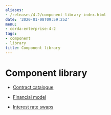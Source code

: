 ```yaml
---
aliases:
- /releases/4.2/component-library-index.html
date: '2020-01-08T09:59:25Z'
menu:
- corda-enterprise-4-2
tags:
- component
- library
title: Component library
---
```



# Component library


* [Contract catalogue](contract-catalogue.md)

* [Financial model](financial-model.md)

* [Interest rate swaps](contract-irs.md)




